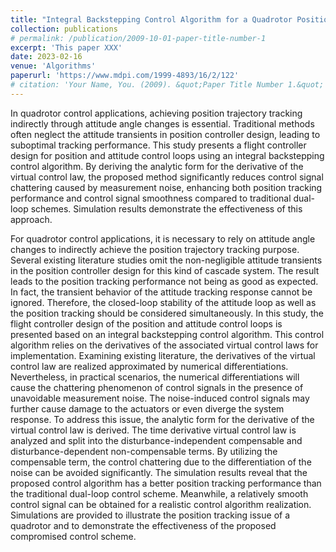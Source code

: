 ```yaml
---
title: "Integral Backstepping Control Algorithm for a Quadrotor Positioning Flight Task: A Design Issue Discussion"
collection: publications
# permalink: /publication/2009-10-01-paper-title-number-1
excerpt: 'This paper XXX'
date: 2023-02-16
venue: 'Algorithms'
paperurl: 'https://www.mdpi.com/1999-4893/16/2/122'
# citation: 'Your Name, You. (2009). &quot;Paper Title Number 1.&quot; <i>Journal 1</i>. 1(1).'
---
```


In quadrotor control applications, achieving position trajectory tracking indirectly through attitude angle changes is essential. Traditional methods often neglect the attitude transients in position controller design, leading to suboptimal tracking performance. This study presents a flight controller design for position and attitude control loops using an integral backstepping control algorithm. By deriving the analytic form for the derivative of the virtual control law, the proposed method significantly reduces control signal chattering caused by measurement noise, enhancing both position tracking performance and control signal smoothness compared to traditional dual-loop schemes. Simulation results demonstrate the effectiveness of this approach.

For quadrotor control applications, it is necessary to rely on attitude angle changes to indirectly achieve the position trajectory tracking purpose. Several existing literature studies omit the non-negligible attitude transients in the position controller design for this kind of cascade system. The result leads to the position tracking performance not being as good as expected. In fact, the transient behavior of the attitude tracking response cannot be ignored. Therefore, the closed-loop stability of the attitude loop as well as the position tracking should be considered simultaneously. In this study, the flight controller design of the position and attitude control loops is presented based on an integral backstepping control algorithm. This control algorithm relies on the derivatives of the associated virtual control laws for implementation. Examining existing literature, the derivatives of the virtual control law are realized approximated by numerical differentiations. Nevertheless, in practical scenarios, the numerical differentiations will cause the chattering phenomenon of control signals in the presence of unavoidable measurement noise. The noise-induced control signals may further cause damage to the actuators or even diverge the system response. To address this issue, the analytic form for the derivative of the virtual control law is derived. The time derivative virtual control law is analyzed and split into the disturbance-independent compensable and disturbance-dependent non-compensable terms. By utilizing the compensable term, the control chattering due to the differentiation of the noise can be avoided significantly. The simulation results reveal that the proposed control algorithm has a better position tracking performance than the traditional dual-loop control scheme. Meanwhile, a relatively smooth control signal can be obtained for a realistic control algorithm realization. Simulations are provided to illustrate the position tracking issue of a quadrotor and to demonstrate the effectiveness of the proposed compromised control scheme.
